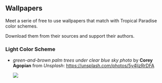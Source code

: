 ## Wallpapers

Meet a serie of free to use wallpapers that match with Tropical Paradise
color schemes.

Download them from their sources and support their authors.

### Light Color Scheme

  + _green-and-brown palm trees under clear blue sky photo_ by __Corey Agopian__
    from _Unsplash_: https://unsplash.com/photos/5y4ljzRrDFA

    ![](https://images.unsplash.com/photo-1499561385668-5ebdb06a79bc?ixlib=rb-4.0.3&ixid=MnwxMjA3fDB8MHxwaG90by1wYWdlfHx8fGVufDB8fHx8&auto=format&fit=crop&w=1469&q=80)
